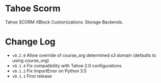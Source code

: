 # Tahoe Scorm
Tahoe SCORM XBlock Customizations: Storage Backends.


# Change Log
 - `v0.2.0` Allow override of course_org determined s3 domain (defaults to using course_org)
 - `v0.1.4` Fix compatibility with Tahoe 2.0 configurations
 - `v0.1.2` Fix ImportError on Python 3.5
 - `v0.1.1` First release
